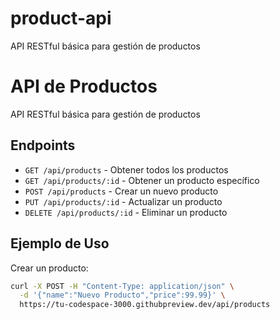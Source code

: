 # product-api
API RESTful básica para gestión de productos
# API de Productos

API RESTful básica para gestión de productos

## Endpoints

- `GET /api/products` - Obtener todos los productos
- `GET /api/products/:id` - Obtener un producto específico
- `POST /api/products` - Crear un nuevo producto
- `PUT /api/products/:id` - Actualizar un producto
- `DELETE /api/products/:id` - Eliminar un producto

## Ejemplo de Uso

Crear un producto:
```bash
curl -X POST -H "Content-Type: application/json" \
  -d '{"name":"Nuevo Producto","price":99.99}' \
  https://tu-codespace-3000.githubpreview.dev/api/products
```
